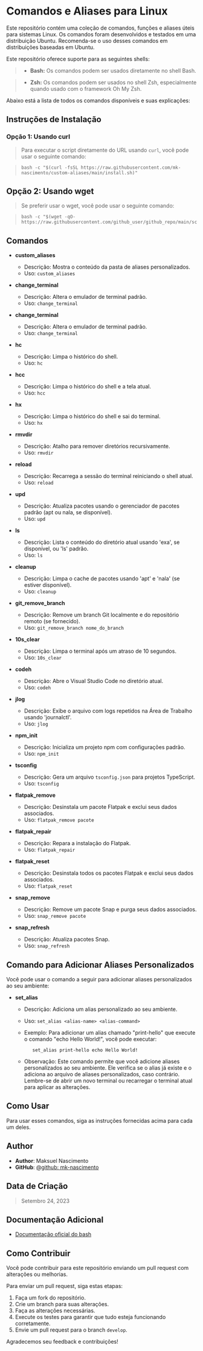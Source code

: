 # Comandos e Aliases para Linux

Este repositório contém uma coleção de comandos, funções e aliases úteis para sistemas Linux. Os comandos foram desenvolvidos e testados em uma distribuição Ubuntu. Recomenda-se o uso desses comandos em distribuições baseadas em Ubuntu.

Este repositório oferece suporte para as seguintes shells:

> - **Bash:** Os comandos podem ser usados diretamente no shell Bash.

> - **Zsh:** Os comandos podem ser usados no shell Zsh, especialmente quando usado com o framework Oh My Zsh.

Abaixo está a lista de todos os comandos disponíveis e suas explicações:

## Instruções de Instalação

### Opção 1: Usando curl

> Para executar o script diretamente do URL usando `curl`, você pode usar o seguinte comando:

> ```shell
> bash -c "$(curl -fsSL https://raw.githubusercontent.com/mk-nascimento/custom-aliases/main/install.sh)"
> ```
    
## Opção 2: Usando wget
>Se preferir usar o wget, você pode usar o seguinte comando:

> ```shell
> bash -c "$(wget -qO- https://raw.githubusercontent.com/github_user/github_repo/main/script.sh)"
> ```


## Comandos


- **custom_aliases**

   - Descrição: Mostra o conteúdo da pasta de aliases personalizados.
   - Uso: `custom_aliases`

- **change_terminal**

   - Descrição: Altera o emulador de terminal padrão.
   - Uso: `change_terminal`

- **change_terminal**

   - Descrição: Altera o emulador de terminal padrão.
   - Uso: `change_terminal`

- **hc**

   - Descrição: Limpa o histórico do shell.
   - Uso: `hc`

- **hcc**

   - Descrição: Limpa o histórico do shell e a tela atual.
   - Uso: `hcc`

- **hx**

   - Descrição: Limpa o histórico do shell e sai do terminal.
   - Uso: `hx`

- **rmvdir**

   - Descrição: Atalho para remover diretórios recursivamente.
   - Uso: `rmvdir`

- **reload**

   - Descrição: Recarrega a sessão do terminal reiniciando o shell atual.
   - Uso: `reload`

- **upd**

   - Descrição: Atualiza pacotes usando o gerenciador de pacotes padrão (apt ou nala, se disponível).
   - Uso: `upd`

- **ls**

   - Descrição: Lista o conteúdo do diretório atual usando 'exa', se disponível, ou 'ls' padrão.
   - Uso: `ls`

- **cleanup**

   - Descrição: Limpa o cache de pacotes usando 'apt' e 'nala' (se estiver disponível).
   - Uso: `cleanup`

- **git_remove_branch**

   - Descrição: Remove um branch Git localmente e do repositório remoto (se fornecido).
   - Uso: `git_remove_branch nome_do_branch`

- **10s_clear**

   - Descrição: Limpa o terminal após um atraso de 10 segundos.
   - Uso: `10s_clear`

- **codeh**

   - Descrição: Abre o Visual Studio Code no diretório atual.
   - Uso: `codeh`

- **jlog**

   - Descrição: Exibe o arquivo com logs repetidos na Área de Trabalho usando 'journalctl'.
   - Uso: `jlog`

- **npm_init**

   - Descrição: Inicializa um projeto npm com configurações padrão.
   - Uso: `npm_init`

- **tsconfig**

   - Descrição: Gera um arquivo `tsconfig.json` para projetos TypeScript.
   - Uso: `tsconfig`

- **flatpak_remove**

   - Descrição: Desinstala um pacote Flatpak e exclui seus dados associados.
   - Uso: `flatpak_remove pacote`

- **flatpak_repair**

   - Descrição: Repara a instalação do Flatpak.
   - Uso: `flatpak_repair`

- **flatpak_reset**

   - Descrição: Desinstala todos os pacotes Flatpak e exclui seus dados associados.
   - Uso: `flatpak_reset`

- **snap_remove**

   - Descrição: Remove um pacote Snap e purga seus dados associados.
   - Uso: `snap_remove pacote`

- **snap_refresh**

   - Descrição: Atualiza pacotes Snap.
   - Uso: `snap_refresh`


## Comando para Adicionar Aliases Personalizados

Você pode usar o comando a seguir para adicionar aliases personalizados ao seu ambiente:

- **set_alias**

   - Descrição: Adiciona um alias personalizado ao seu ambiente.
   - Uso: `set_alias <alias-name> <alias-command>`
   
   - Exemplo: Para adicionar um alias chamado "print-hello" que execute o comando "echo Hello World!", você pode executar:

     ```shell
        set_alias print-hello echo Hello World!
     ```

   - Observação: Este comando permite que você adicione aliases personalizados ao seu ambiente. Ele verifica se o alias já existe e o adiciona ao arquivo de aliases personalizados, caso contrário. Lembre-se de abrir um novo terminal ou recarregar o terminal atual para aplicar as alterações.

## Como Usar

Para usar esses comandos, siga as instruções fornecidas acima para cada um deles.

## Author

- **Author**: Maksuel Nascimento
- **GitHub**: [@github: mk-nascimento](https://github.com/mk-nascimento)

## Data de Criação

>Setembro 24, 2023


## Documentação Adicional

* [Documentação oficial do bash](https://www.gnu.org/software/bash/manual/html_node/index.html)


## Como Contribuir

Você pode contribuir para este repositório enviando um pull request com alterações ou melhorias.

Para enviar um pull request, siga estas etapas:

1. Faça um fork do repositório.
2. Crie um branch para suas alterações.
3. Faça as alterações necessárias.
4. Execute os testes para garantir que tudo esteja funcionando corretamente.
5. Envie um pull request para o branch `develop`.

Agradecemos seu feedback e contribuições!
